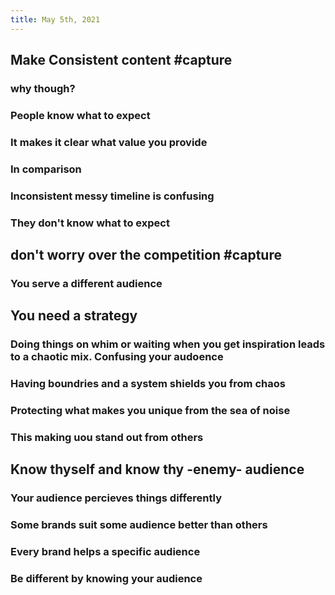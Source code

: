 ```yaml
---
title: May 5th, 2021
---
```


##
## Make Consistent content #capture
### why though?
### People know what to expect
### It makes it clear what value you provide
### In comparison
### Inconsistent messy timeline is confusing
### They don't know what to expect
## don't worry over the competition #capture
### You serve a different audience
## You need a strategy
### Doing things on whim or waiting when you get inspiration leads to a chaotic mix. Confusing your audoence
### Having boundries and a system shields you from chaos
### Protecting what makes you unique from the sea of noise
### This making uou stand out from others
## Know thyself and know thy -enemy- audience
### Your audience percieves things differently
### Some brands suit some audience better than others
### Every brand helps a specific audience
### Be different by knowing your audience
##
